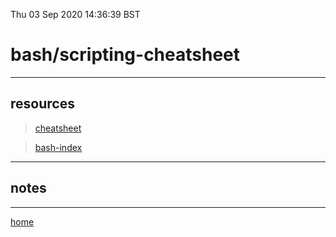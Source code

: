 Thu 03 Sep 2020 14:36:39 BST

# bash/scripting-cheatsheet

_____

## resources

> [cheatsheet](https://devhints.io/bash)

> [bash-index](/home/pi/Documents/notesystem/bash-index.md)
___

## notes

___

[home](/home/pi/Documents/notesystem/home.md) 


